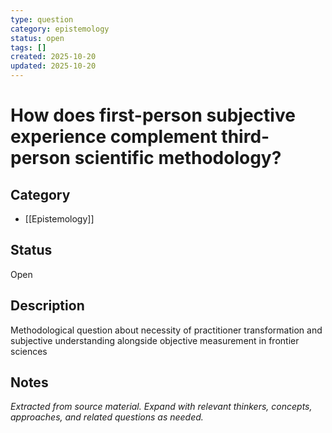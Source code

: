 ```yaml
---
type: question
category: epistemology
status: open
tags: []
created: 2025-10-20
updated: 2025-10-20
---
```


# How does first-person subjective experience complement third-person scientific methodology?

## Category

- [[Epistemology]]

## Status

Open

## Description

Methodological question about necessity of practitioner transformation and subjective understanding alongside objective measurement in frontier sciences

## Notes

*Extracted from source material. Expand with relevant thinkers, concepts, approaches, and related questions as needed.*
